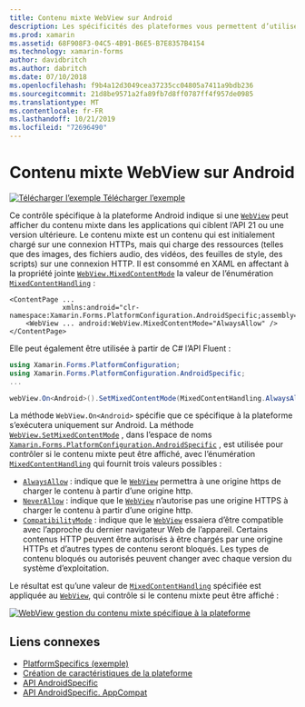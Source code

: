 ```yaml
---
title: Contenu mixte WebView sur Android
description: Les spécificités des plateformes vous permettent d’utiliser des fonctionnalités uniquement disponibles sur une plateforme spécifique, sans implémenter de convertisseurs ou d’effets personnalisés. Cet article explique comment utiliser le spécifique à la plateforme Android qui affiche du contenu mixte dans une WebView dans des applications qui ciblent l’API 21 ou une version ultérieure.
ms.prod: xamarin
ms.assetid: 68F908F3-04C5-4B91-B6E5-B7E8357B4154
ms.technology: xamarin-forms
author: davidbritch
ms.author: dabritch
ms.date: 07/10/2018
ms.openlocfilehash: f9b4a12d3049cea37235cc04805a7411a9bdb236
ms.sourcegitcommit: 21d8be9571a2fa89fb7d8ff0787ff4f957de0985
ms.translationtype: MT
ms.contentlocale: fr-FR
ms.lasthandoff: 10/21/2019
ms.locfileid: "72696490"
---
```

# <a name="webview-mixed-content-on-android"></a>Contenu mixte WebView sur Android

[![Télécharger l’exemple](~/media/shared/download.png) Télécharger l’exemple](https://docs.microsoft.com/samples/xamarin/xamarin-forms-samples/userinterface-platformspecifics)

Ce contrôle spécifique à la plateforme Android indique si une [`WebView`](xref:Xamarin.Forms.WebView) peut afficher du contenu mixte dans les applications qui ciblent l’API 21 ou une version ultérieure. Le contenu mixte est un contenu qui est initialement chargé sur une connexion HTTPs, mais qui charge des ressources (telles que des images, des fichiers audio, des vidéos, des feuilles de style, des scripts) sur une connexion HTTP. Il est consommé en XAML en affectant à la propriété jointe [`WebView.MixedContentMode`](xref:Xamarin.Forms.PlatformConfiguration.AndroidSpecific.WebView.MixedContentModeProperty) la valeur de l’énumération [`MixedContentHandling`](xref:Xamarin.Forms.PlatformConfiguration.AndroidSpecific.MixedContentHandling) :

```xaml
<ContentPage ...
             xmlns:android="clr-namespace:Xamarin.Forms.PlatformConfiguration.AndroidSpecific;assembly=Xamarin.Forms.Core">
    <WebView ... android:WebView.MixedContentMode="AlwaysAllow" />
</ContentPage>
```

Elle peut également être utilisée à partir de C# l’API Fluent :

```csharp
using Xamarin.Forms.PlatformConfiguration;
using Xamarin.Forms.PlatformConfiguration.AndroidSpecific;
...

webView.On<Android>().SetMixedContentMode(MixedContentHandling.AlwaysAllow);
```

La méthode `WebView.On<Android>` spécifie que ce spécifique à la plateforme s’exécutera uniquement sur Android. La méthode [`WebView.SetMixedContentMode`](xref:Xamarin.Forms.PlatformConfiguration.AndroidSpecific.WebView.SetMixedContentMode(Xamarin.Forms.IPlatformElementConfiguration{Xamarin.Forms.PlatformConfiguration.Android,Xamarin.Forms.WebView},Xamarin.Forms.PlatformConfiguration.AndroidSpecific.MixedContentHandling)) , dans l’espace de noms [`Xamarin.Forms.PlatformConfiguration.AndroidSpecific`](xref:Xamarin.Forms.PlatformConfiguration.AndroidSpecific) , est utilisée pour contrôler si le contenu mixte peut être affiché, avec l’énumération [`MixedContentHandling`](xref:Xamarin.Forms.PlatformConfiguration.AndroidSpecific.MixedContentHandling) qui fournit trois valeurs possibles :

- [`AlwaysAllow`](xref:Xamarin.Forms.PlatformConfiguration.AndroidSpecific.MixedContentHandling.AlwaysAllow) : indique que le [`WebView`](xref:Xamarin.Forms.WebView) permettra à une origine https de charger le contenu à partir d’une origine http.
- [`NeverAllow`](xref:Xamarin.Forms.PlatformConfiguration.AndroidSpecific.MixedContentHandling.NeverAllow) : indique que le [`WebView`](xref:Xamarin.Forms.WebView) n’autorise pas une origine HTTPS à charger le contenu à partir d’une origine http.
- [`CompatibilityMode`](xref:Xamarin.Forms.PlatformConfiguration.AndroidSpecific.MixedContentHandling.CompatibilityMode) : indique que le [`WebView`](xref:Xamarin.Forms.WebView) essaiera d’être compatible avec l’approche du dernier navigateur Web de l’appareil. Certains contenus HTTP peuvent être autorisés à être chargés par une origine HTTPs et d’autres types de contenu seront bloqués. Les types de contenu bloqués ou autorisés peuvent changer avec chaque version du système d’exploitation.

Le résultat est qu’une valeur de [`MixedContentHandling`](xref:Xamarin.Forms.PlatformConfiguration.AndroidSpecific.MixedContentHandling) spécifiée est appliquée au [`WebView`](xref:Xamarin.Forms.WebView), qui contrôle si le contenu mixte peut être affiché :

[![WebView gestion du contenu mixte spécifique à la plateforme](webview-mixed-content-images/webview-mixedcontent.png "WebView gestion du contenu mixte spécifique à la plateforme")](webview-mixed-content-images/webview-mixedcontent-large.png#lightbox "WebView gestion du contenu mixte spécifique à la plateforme")

## <a name="related-links"></a>Liens connexes

- [PlatformSpecifics (exemple)](https://docs.microsoft.com/samples/xamarin/xamarin-forms-samples/userinterface-platformspecifics)
- [Création de caractéristiques de la plateforme](~/xamarin-forms/platform/platform-specifics/index.md#creating-platform-specifics)
- [API AndroidSpecific](xref:Xamarin.Forms.PlatformConfiguration.AndroidSpecific)
- [API AndroidSpecific. AppCompat](xref:Xamarin.Forms.PlatformConfiguration.AndroidSpecific.AppCompat)
